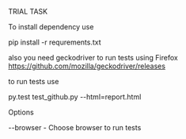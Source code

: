 TRIAL TASK 

To install dependency use

pip install -r requrements.txt

also you need geckodriver to run tests using Firefox https://github.com/mozilla/geckodriver/releases

to run tests use

py.test test_github.py --html=report.html

Options

--browser - Choose browser to run tests